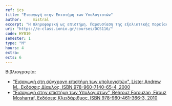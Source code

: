 ```yaml
---
ref: ics
title: "Εισαγωγή στην Επιστήμη των Υπολογιστών"
author: 	mistral
excerpt: "Η πληροφορική ως επιστήμη. Παρουσίαση της εξελικτικής πορείας της τεχνολογίας των υπολογιστών. Ο υπολογιστής ως επεξεργαστής δεδομένων. Το πρόγραμμα επεξεργασίας (λογισμικό). Το υλικό κατά το μοντέλο von Neumann. Δυαδική αναπαράσταση δεδομένων (bits και bytes, δυαδικοί αριθμοί, αποθήκευση πληροφορίας κειμένου, εικόνας και ήχου, ακέραιοι αριθμοί, συμπλήρωμα ως προς 2, αναπαράσταση κινητής υποδιαστολής). Πράξεις με δυαδικούς αριθμούς (πρόσθεση μη προσημασμένων αριθμών, πρόσθεση ακεραίων, πράξεις κινητής υποδιαστολής, λογικές πράξεις και πράξεις ολίσθησης). Οργάνωση υπολογιστών (η κεντρική μονάδα επεξεργασίας, η κύρια μνήμη και ιεραρχίες μνήμης, διευθυνσιοδότηση, εκτέλεση εντολών και κύκλος μηχανής, συσκευές και μέθοδοι Εισόδου-Εξόδου (Ε/Ε), διασύνδεση υποσυστημάτων, δίαυλοι συστήματος). Εισαγωγή στα Δίκτυα υπολογιστών. Εισαγωγή στα Λειτουργικά Συστήματα. Εισαγωγή στους αλγορίθμους & στις Γλώσσες Προγραμματισμού. Εισαγωγή στις Βάσεις Δεδομένων. Συμπίεση και Ασφάλεια Δεδομένων."
uri: "https://e-class.ionio.gr/courses/DCS116/"
code: ΗΥ010
semester: 1
type: "M"
hours: 4
extra: 
ects: 6
---
```



Βιβλιογραφία: 
  - ["Εισαγωγή στη σύγχρονη επιστήμη των υπολογιστών", Lister Andrew M., Εκδόσεις Δίαυλος, ISBN 978-960-7140-65-4, 2000](https://service.eudoxus.gr/search/#a/id:12171/0)
  - ["Εισαγωγή στην επιστήμη των Υπολογιστών", Behrouz Forouzan, Firouz Mosharraf, Εκδόσεις Κλειδάριθμος, ISBN 978-960-461-366-3, 2010](https://service.eudoxus.gr/search/#a/id:50656335/0)


